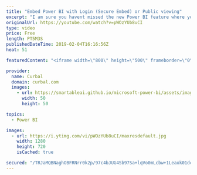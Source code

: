 ```yaml
---
title: "Embed Power BI with Login (Secure Embed) or Public viewing"
excerpt: "I am sure you havent missed the new Power BI feature where you can securely embed Power BI reports with no code.  Patrick from @guyinacube shared how to use it on intenal portals, I will show you how to do it on public websites. Here is his video: https://www.youtube.com/watch?v=gcA9Nb1M0EM  The results:"
originalUrl: https://youtube.com/watch?v=pWOzYUb8uCI
type: video
price: Free
length: PT5M3S
publishedDateTime: 2019-02-04T16:16:56Z
heat: 51

featuredContent: "<iframe width=\"800\" height=\"500\" frameborder=\"0\" src=\"https://www.youtube.com/embed/pWOzYUb8uCI\" allow=\"accelerometer; autoplay; encrypted-media; gyroscope; picture-in-picture\" allowfullscreen></iframe>"

provider:
  name: Curbal
  domain: curbal.com
  images:
    - url: https://smartableai.github.io/microsoft-power-bi/assets/images/organizations/curbal.com-50x50.jpg
      width: 50
      height: 50

topics:
  - Power BI

images:
  - url: https://i.ytimg.com/vi/pWOzYUb8uCI/maxresdefault.jpg
    width: 1280
    height: 720
    isCached: true

secured: "/TRJaMQBNaghOBFRNrr0k2p/97c4bJUG4Sb97Sa+lqVo0mLcbw+1Leaxk01dcpOvqKYH6nZ4wpggwLhzmrS54KElp6SIPoqzI16Tx/KZFfuedRmo7bDNtLuWgx8iSgcnJPQL1sQa3kpzc9AFlTaWBCb19SabHz104F8wll3UKmB3YSU6nME+lm9srSZqpCWg0sXYYnDIx6xt+GRPdav3l+gaPns7Rl/1fqhTxnDMU1ZC8qBArA6M4CVC2oX3qdoKAIZMRHfQRryoB1297gNTEIKCRVxzTC2UiiygW5iMgAOac8rEmKloBl5bBaAyACIhDiZhrU4EtK2vfbH54Pdv2yxbM2B/FPiW/zieBq0Tzfvuu0kKra+WbeNBWYh+a5+BmyEuRZJcTIbo5QHKPWls1eEHO+YoEv3tdNNzZmr+tdk=;eBtyljXOkjNCaBxO0S8A8A=="
---
```


